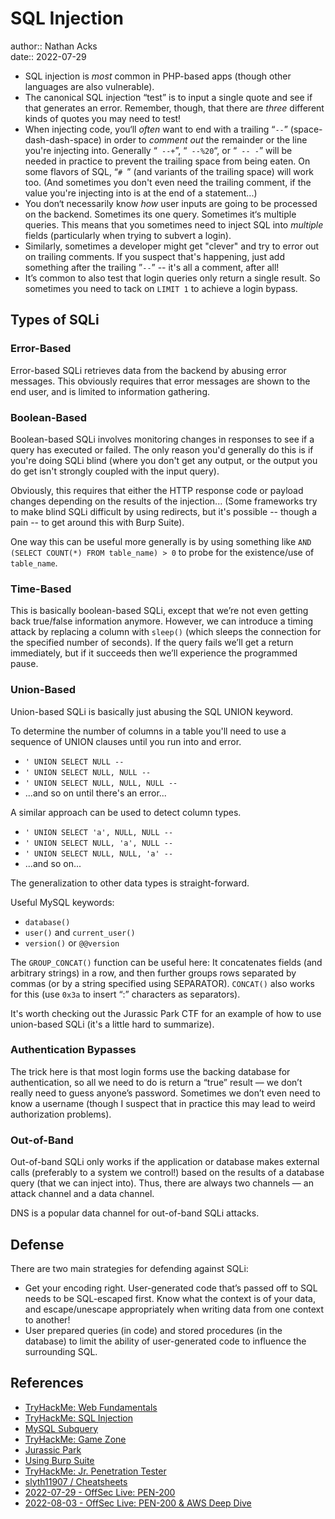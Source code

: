 # SQL Injection

author:: Nathan Acks  
date:: 2022-07-29

* SQL injection is *most* common in PHP-based apps (though other languages are also vulnerable).
* The canonical SQL injection “test” is to input a single quote and see if that generates an error. Remember, though, that there are *three* different kinds of quotes you may need to test!
* When injecting code, you‘ll *often* want to end with a trailing “` -- `” (space-dash-dash-space) in order to *comment out* the remainder or the line you're injecting into. Generally “` --+`”, “` --%20`“, or “` -- -`” will be needed in practice to prevent the trailing space from being eaten. On some flavors of SQL, “`# `” (and variants of the trailing space) will work too. (And sometimes you don't even need the trailing comment, if the value you're injecting into is at the end of a statement...)
* You don‘t necessarily know *how* user inputs are going to be processed on the backend. Sometimes its one query. Sometimes it‘s multiple queries. This means that you sometimes need to inject SQL into *multiple* fields (particularly when trying to subvert a login).
* Similarly, sometimes a developer might get "clever" and try to error out on trailing comments. If you suspect that's happening, just add something after the trailing ”` -- `” -- it's all a comment, after all!
* It’s common to also test that login queries only return a single result. So sometimes you need to tack on `LIMIT 1` to achieve a login bypass.

## Types of SQLi

### Error-Based

Error-based SQLi retrieves data from the backend by abusing error messages. This obviously requires that error messages are shown to the end user, and is limited to information gathering.

### Boolean-Based

Boolean-based SQLi involves monitoring changes in responses to see if a query has executed or failed. The only reason you'd generally do this is if you're doing SQLi blind (where you don't get any output, or the output you do get isn't strongly coupled with the input query).

Obviously, this requires that either the HTTP response code or payload changes depending on the results of the injection... (Some frameworks try to make blind SQLi difficult by using redirects, but it's possible -- though a pain -- to get around this with Burp Suite).

One way this can be useful more generally is by using something like `AND (SELECT COUNT(*) FROM table_name) > 0` to probe for the existence/use of `table_name`.

### Time-Based

This is basically boolean-based SQLi, except that we’re not even getting back true/false information anymore. However, we can introduce a timing attack by replacing a column with `sleep()` (which sleeps the connection for the specified number of seconds). If the query fails we’ll get a return immediately, but if it succeeds then we’ll experience the programmed pause.

### Union-Based

Union-based SQLi is basically just abusing the SQL UNION keyword.

To determine the number of columns in a table you'll need to use a sequence of UNION clauses until you run into and error.

* `' UNION SELECT NULL -- `
* `' UNION SELECT NULL, NULL -- `
* `' UNION SELECT NULL, NULL, NULL -- `
* ...and so on until there's an error...

A similar approach can be used to detect column types.

* `' UNION SELECT 'a', NULL, NULL -- `
* `' UNION SELECT NULL, 'a', NULL -- `
* `' UNION SELECT NULL, NULL, 'a' -- `
* ...and so on...

The generalization to other data types is straight-forward.

Useful MySQL keywords:

* `database()`
* `user()` and `current_user()`
* `version()` or `@@version`

The `GROUP_CONCAT()` function can be useful here: It concatenates fields (and arbitrary strings) in a row, and then further groups rows separated by commas (or by a string specified using SEPARATOR). `CONCAT()` also works for this (use `0x3a` to insert “:” characters as separators). 

It's worth checking out the Jurassic Park CTF for an example of how to use union-based SQLi (it's a little hard to summarize).

### Authentication Bypasses

The trick here is that most login forms use the backing database for authentication, so all we need to do is return a “true” result — we don’t really need to guess anyone’s password. Sometimes we don’t even need to know a username (though I suspect that in practice this may lead to weird authorization problems).

### Out-of-Band

Out-of-band SQLi only works if the application or database makes external calls (preferably to a system we control!) based on the results of a database query (that we can inject into). Thus, there are always two channels — an attack channel and a data channel.

DNS is a popular data channel for out-of-band SQLi attacks.

## Defense

There are two main strategies for defending against SQLi:

* Get your encoding right. User-generated code that’s passed off to SQL needs to be SQL-escaped first. Know what the context is of your data, and escape/unescape appropriately when writing data from one context to another!
* User prepared queries (in code) and stored procedures (in the database) to limit the ability of user-generated code to influence the surrounding SQL.

## References

* [TryHackMe: Web Fundamentals](tryhackme-web-fundamentals.md)
* [TryHackMe: SQL Injection](tryhackme-sql-injection.md)
* [MySQL Subquery](https://www.mysqltutorial.org/mysql-subquery/)
* [TryHackMe: Game Zone](tryhackme-game-zone.md)
* [Jurassic Park](tryhackme-jurassic-park.md)
* [Using Burp Suite](burp-suite.md)
* [TryHackMe: Jr. Penetration Tester](tryhackme-jr-penetration-tester.md)
* [slyth11907 / Cheatsheets](https://github.com/slyth11907/Cheatsheets)
* [2022-07-29 - OffSec Live: PEN-200](../log/2022-07-29-offsec-live-pen-200.md)
* [2022-08-03 - OffSec Live: PEN-200 & AWS Deep Dive](../log/2022-08-03-offsec-live-pen-200-and-aws-deep-dive.md)